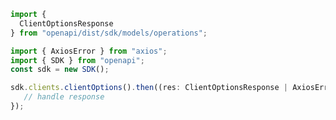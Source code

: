 <!-- Start SDK Example Usage -->
```typescript
import {
  ClientOptionsResponse
} from "openapi/dist/sdk/models/operations";

import { AxiosError } from "axios";
import { SDK } from "openapi";
const sdk = new SDK();

sdk.clients.clientOptions().then((res: ClientOptionsResponse | AxiosError) => {
   // handle response
});
```
<!-- End SDK Example Usage -->